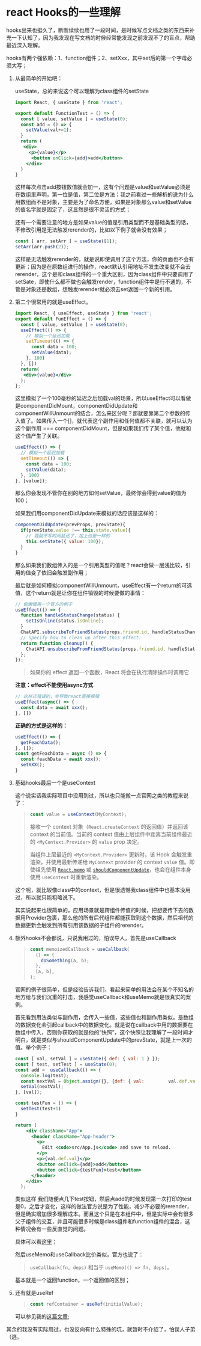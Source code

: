 # react Hooks的一些理解

hooks出来也挺久了，断断续续也用了一段时间，是时候写点文档之类的东西来补充一下认知了，因为我发现在写文档的时候经常能发现之前发现不了的盲点，帮助最近深入理解。

hooks有两个强依赖：1、function组件；2、setXxx，其中set后的第一个字母必须大写；

1. 从最简单的开始吧：

   useState，总的来说这个可以理解为class组件的setState

   ```jsx
   import React, { useState } from 'react';
   
   export default FunctionTest = () => {
     const [ value, setValue ] = useState(0);
     const add = () => {
       setValue(val+=1);
     }
     return (
      <div>
        <p>{value}</p>
         <button onClick={add}>add</button>
       </div>
     )
   }
   ```

   这样每次点击add按钮数值就会加一，这有个问题是value和setValue必须是在数组里声明，第一位是值，第二位是方法；我之前看过一些解析的说为什么用数组而不是对象，主要是为了命名方便，如果是对象那么value和setValue的值名字就是固定了，这显然是很不灵活的方式；

   还有一个需要注意的地方是如果value的值是引用类型而不是基础类型的话，不修改引用是无法触发rerender的，比如以下例子就会没有效果；

   ```jsx
   const [ arr, setArr ] = useState([1]);
   setArr(arr.push(2));
   ```

   这样是无法触发rerender的，就是说即使调用了这个方法，你的页面也不会有更新；因为是在原数组进行的操作，react默认引用地址不发生改变就不会去rerender，这个是和class组件的一个重大区别，因为class组件中只要调用了setSate，即使什么都不做也会触发render，function组件中是行不通的，不管是对象还是数组，想触发rerender就必须去set返回一个新的引用。

2. 第二个很常用的就是useEffect。

   ```jsx
   import React, { useEffect, useState } from 'react';
   export default FunEffect = () => {
     const [ value, setValue ] = useState(0);
     useEffect(() => {
       // 模拟一个延迟加载
       setTimeout(() => {
         const data = 100;
         setValue(data);
       }, 100)
     }, [])
     return(
      <div>{value}</div>
     );
   };
   ```

   这里模拟了一个100毫秒的延迟之后加载val的场景，所以useEffect可以看做是componentDidMount，componentDidUpdate和componentWillUnmount的结合，怎么来区分呢？那就要靠第二个参数的传入值了。如果传入一个[]，就代表这个副作用和任何值都不关联，就可以认为这个副作用 === componentDidMount，但是如果我们传了某个值，他就和这个值产生了关联。

   ```jsx
   useEffect(() => {
     // 模拟一个延迟加载
     setTimeout(() => {
       const data = 100;
       setValue(data);
     }, 100)
   }, [value]);
   ```

   那么你会发现不管你在别的地方如何setValue，最终你会得到value的值为100；

   如果我们用componentDidUpdate来模拟的话应该是这样的：

   ```jsx
   componentDidUpdate(prevProps, prevState){
     if(prevState.value !== this.state.value){
       // 我就不写时间延迟了，加上也是一样的
       this.setState({ value: 100});
     }
   }
   ```

   那么如果我们数组传入的是一个引用类型的值呢？react会做一层浅比较，引用的值变了依旧会触发副作用；

   最后就是如何模拟componentWillUnmount，useEffect有一个return的可选值，这个return就是让你在组件销毁的时候要做的事情：

   ```jsx
   // 偷懒借用一个官方的例子
   useEffect(() => {
     function handleStatusChange(status) {
       setIsOnline(status.isOnline);
     }
     ChatAPI.subscribeToFriendStatus(props.friend.id, handleStatusChange);
     // Specify how to clean up after this effect:
     return function cleanup() {
       ChatAPI.unsubscribeFromFriendStatus(props.friend.id, handleStatusChange);
     };
   });
   
   ```

   > 如果你的 effect 返回一个函数，React 将会在执行清除操作时调用它

   <b>注意：effect不能使用async方式 </b>

   ```js
   // 这样式错误的，会导致react直接报错
   useEffect(async() => {
     const data = await xxx();
   }, [])
   ```

   <b>正确的方式是这样的：</b>

   ```js
   useEffect(() => {
     getFeachData();
   }, []);
   const getFeachData = async () => {
     const feachData = await xxx();
     setXXX();
   }
   ```

3. 基础hooks最后一个是useContext

   这个说实话我实际项目中没用到过，所以也只能搬一点官网之类的教程来说了：

   > ```jsx
   > const value = useContext(MyContext);
   > ```
   >
   > 接收一个 context 对象（`React.createContext` 的返回值）并返回该 context 的当前值。当前的 context 值由上层组件中距离当前组件最近的 `<MyContext.Provider>` 的 `value` prop 决定。
   >
   > 当组件上层最近的 `<MyContext.Provider>` 更新时，该 Hook 会触发重渲染，并使用最新传递给 `MyContext` provider 的 context `value` 值。即使祖先使用 [`React.memo`](https://react.docschina.org/docs/react-api.html#reactmemo) 或 [`shouldComponentUpdate`](https://react.docschina.org/docs/react-component.html#shouldcomponentupdate)，也会在组件本身使用 `useContext` 时重新渲染。

   这个呢，就比较像class中的context，但是很遗憾我class组件中也基本没用过，所以就只能粗略说下。

   其实说起来也很简单的，应用场景就是跨组件传值的时候，把想要传下去的数据用Provider包裹，那么他的所有后代组件都能获取到这个数据，然后祖代的数据更新会触发到所有引用该数据的子组件的rerender。

4. 额外hooks不会都说，只说我用过的，怕误导人，首先是useCallback

   > ```jsx
   > const memoizedCallback = useCallback(
   >   () => {
   >     doSomething(a, b);
   >   },
   >   [a, b],
   > );
   > ```

   官网的例子很简单，但是经验告诉我们，看起来简单的用法会在某个不知名的地方给与我们沉重的打击，我感觉useCallback和useMemo就是很真实的案例。

   首先看到用法类似与副作用，会传入一些值，这些值也和副作用类似，是数组的数据变化会引起callback中的数据变化。就是说在callback中用的数据要在数组中传入，否则你获取的就是他的“快照”，这个快照让我理解了一段时间才明白，就是类似与shouldComponentUpdate中的prevState，就是上一次的值。举个例子：

   ```jsx
   const [ val, setVal ] = useState({ def: { val: 1 } });
   const [ test, setTest ] = useState(0);
   const add =  useCallback(() => {
     console.log(test);
     const nextVal = Object.assign({}, {def: { val:         val.def.val + 1 }});
     setVal(nextVal);
   }, [val]);
   
   const testFun = () => {
     setTest(test+1)
   }
   
   return (
       <div className="App">
         <header className="App-header">
           <p>
             Edit <code>src/App.js</code> and save to reload.
           </p>
           <p>{val.def.val}</p>
           <button onClick={add}>add</button>
           <button onClick={testFun}>test</button>
         </header>
       </div>
     );
   ```

   类似这样 我们随便点几下test按钮，然后点add的时候发现第一次打印的test是0，之后才变化，这样的做法官方说是为了性能，减少不必要的rerender，但是确实增加很多理解成本。而且这个只是在本组件中，但是实际中会有很多父子组件的交互，并且可能很多时候是class组件和function组件的混合，这种情况会有一些反直觉的问题。

   具体可以看[这里](https://zhuanlan.zhihu.com/p/98554943)；

   然后useMemo和useCallback比价类似，官方也说了：

   > `useCallback(fn, deps)` 相当于 `useMemo(() => fn, deps)`。

   基本就是一个返回function，一个返回值的区别；

5. 还有就是useRef

   > ```jsx
   > const refContainer = useRef(initialValue);
   > ```

   可以参见我的[这篇文章](记一次ref使用);

其余的我没有实际用过，也没反向有什么特殊的坑，就暂时不介绍了，怕误人子弟（逃。
